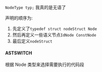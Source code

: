 `NodeType typ;` 我真的是无语了

声明的顺序为:
1. 先定义了`typedef struct nodeStruct Node`
1. 然后再定义一些语义节点`IdNode ConstNode`
1. 最后定义`nodeStruct`

#### ASTSWITCH 
根据 Node 类型来选择需要执行的代码段